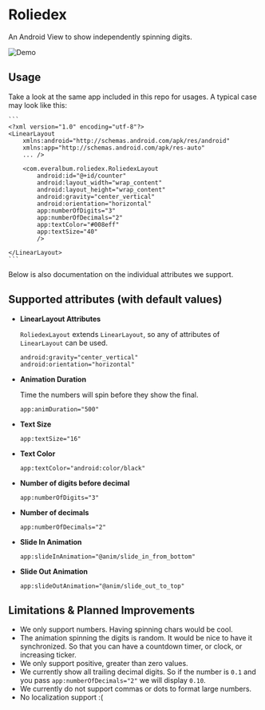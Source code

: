 # Roliedex

An Android View to show independently spinning digits.

![Demo](/roliedex_demo_.gif "roliedex demo")

## Usage

Take a look at the same app included in this repo for usages. A typical case may look like this:

    ```
    <?xml version="1.0" encoding="utf-8"?>
    <LinearLayout
        xmlns:android="http://schemas.android.com/apk/res/android"
        xmlns:app="http://schemas.android.com/apk/res-auto"
        ... />
        
        <com.everalbum.roliedex.RoliedexLayout
            android:id="@+id/counter"
            android:layout_width="wrap_content"
            android:layout_height="wrap_content"
            android:gravity="center_vertical"
            android:orientation="horizontal"
            app:numberOfDigits="3"
            app:numberOfDecimals="2"
            app:textColor="#008eff"
            app:textSize="40"
            />
            
    </LinearLayout>
    ```

Below is also documentation on the individual attributes we support.

## Supported attributes (with default values)

 - **LinearLayout Attributes**
 
    ```RoliedexLayout``` extends ```LinearLayout```, so any of attributes of ```LinearLayout``` can be used.
    
    ```
    android:gravity="center_vertical"
    android:orientation="horizontal"
    ```

 - **Animation Duration**
 
    Time the numbers will spin before they show the final.
    
    ```
    app:animDuration="500"
    ```
     
 - **Text Size**
 
    ```
    app:textSize="16"
    ```

 - **Text Color**
 
    ```
    app:textColor="android:color/black"
    ```
    
 - **Number of digits before decimal**
 
    ```
    app:numberOfDigits="3"
    ```
     
 - **Number of decimals**
 
    ```
    app:numberOfDecimals="2"
    ```
    
 - **Slide In Animation**
 
    ```
    app:slideInAnimation="@anim/slide_in_from_bottom"
    ```
 
 - **Slide Out Animation**
 
    ```
    app:slideOutAnimation="@anim/slide_out_to_top"
    ```

## Limitations & Planned Improvements

 - We only support numbers. Having spinning chars would be cool.
 - The animation spinning the digits is random. It would be nice to have it synchronized. So that you can have a countdown timer, or clock, or increasing ticker.
 - We only support positive, greater than zero values.
 - We currently show all trailing decimal digits. So if the number is `0.1` and you pass `app:numberOfDecimals="2"` we will display `0.10`.
 - We currently do not support commas or dots to format large numbers.
 - No localization support :(